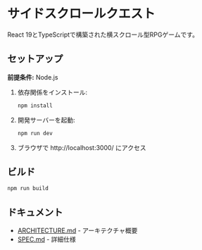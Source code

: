 # サイドスクロールクエスト

React 19とTypeScriptで構築された横スクロール型RPGゲームです。

## セットアップ

**前提条件:** Node.js

1. 依存関係をインストール:
   ```bash
   npm install
   ```

2. 開発サーバーを起動:
   ```bash
   npm run dev
   ```

3. ブラウザで http://localhost:3000/ にアクセス

## ビルド

```bash
npm run build
```

## ドキュメント

- [ARCHITECTURE.md](docs/ARCHITECTURE.md) - アーキテクチャ概要
- [SPEC.md](docs/SPEC.md) - 詳細仕様
